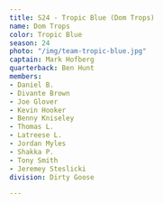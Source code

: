 ```yaml
---
title: S24 - Tropic Blue (Dom Trops)
name: Dom Trops
color: Tropic Blue
season: 24
photo: "/img/team-tropic-blue.jpg"
captain: Mark Hofberg
quarterback: Ben Hunt
members:
- Daniel B.
- Divante Brown
- Joe Glover
- Kevin Hooker
- Benny Kniseley
- Thomas L.
- Latreese L.
- Jordan Myles
- Shakka P.
- Tony Smith
- Jeremey Steslicki
division: Dirty Goose

---
```

